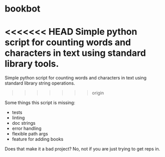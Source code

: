 # bookbot

<<<<<<< HEAD
Simple python script for counting words and characters in text using standard library tools.
=======
Simple python script for counting words and characters in text using standard library string operations.
>>>>>>> origin

Some things this script is missing:

- tests
- linting
- doc strings
- error handling
- flexible path args
- feature for adding books

Does that make it a bad project? No, not if you are just trying to get reps in.


